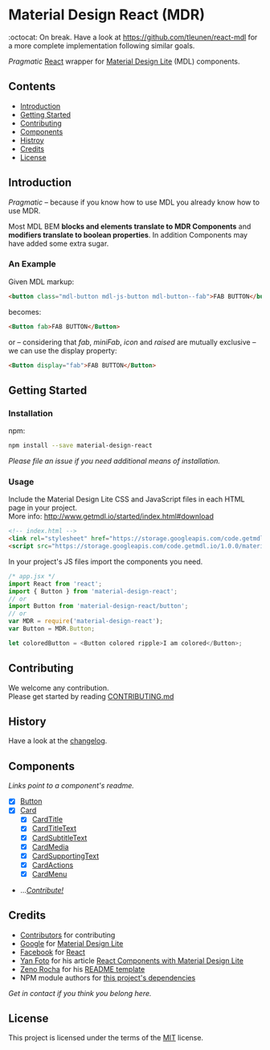 # Material Design React (MDR)

:octocat: On break. Have a look at https://github.com/tleunen/react-mdl for a more complete implementation following similar goals.

*Pragmatic* [React](https://github.com/facebook/react) wrapper for [Material Design Lite](https://github.com/google/material-design-lite) (MDL) components.


## Contents

- [Introduction](#introduction)
- [Getting Started](#getting-started)
- [Contributing](#contributing)
- [Components](#components)
- [Histroy](#history)
- [Credits](#credits)
- [License](#license)


## Introduction

*Pragmatic* &ndash; because if you know how to use MDL you already know how to use MDR.

Most MDL BEM **blocks and elements translate to MDR Components** and **modifiers translate to boolean properties**. In addition Components may have added some extra sugar.

### An Example

Given MDL markup:

```html
<button class="mdl-button mdl-js-button mdl-button--fab">FAB BUTTON</button>
```

 becomes:

 ```html
<Button fab>FAB BUTTON</Button>
 ```

 or &ndash; considering that
      *fab*, *miniFab*, *icon* and *raised* are mutually exclusive &ndash; we can use the display property:

```html
<Button display="fab">FAB BUTTON</Button>
```


## Getting Started

### Installation

npm:
```bash
npm install --save material-design-react
```

*Please file an issue if you need additional means of installation.*


### Usage
Include the Material Design Lite CSS and JavaScript files in each HTML page in your project.  
More info: http://www.getmdl.io/started/index.html#download

```html
<!-- index.html -->
<link rel="stylesheet" href="https://storage.googleapis.com/code.getmdl.io/1.0.0/material.indigo-pink.min.css" />
<script src="https://storage.googleapis.com/code.getmdl.io/1.0.0/material.min.js"></script>
```

In your project's JS files import the components you need.

```javascript
/* app.jsx */
import React from 'react';
import { Button } from 'material-design-react';
// or
import Button from 'material-design-react/button';
// or
var MDR = require('material-design-react');
var Button = MDR.Button;

let coloredButton = <Button colored ripple>I am colored</Button>;
```


## Contributing

We welcome any contribution.  
Please get started by reading [CONTRIBUTING.md](CONTRIBUTING.md)


## History

Have a look at the [changelog](CHANGELOG.md).


## Components

*Links point to a component's readme.*

- [x] [Button](src/button/README.md)
- [x] [Card](src/card/README.md)
  - [x] [CardTitle](src/card/title/README.md)
  - [x] [CardTitleText](src/card/title-text/README.md )
  - [x] [CardSubtitleText](src/card/subtitle-text/README.md)
  - [x] [CardMedia](src/card/media/README.md)
  - [x] [CardSupportingText](src/card/supporting-text/README.md)
  - [x] [CardActions](src/card/actions/README.md)
  - [x] [CardMenu](src/card/menu/README.md)
- ...*[Contribute!](https://github.com/nikvm/material-design-react/issues/4)*


## Credits

- [Contributors](https://github.com/nikvm/material-design-react/graphs/contributors) for contributing
- [Google](https://github.com/google) for [Material Design Lite](https://github.com/google/material-design-lite)
- [Facebook](https://github.com/facebook) for [React](https://github.com/facebook/react)
- [Yan Foto](https://github.com/yan-foto) for his article [React Components with Material Design Lite](http://quaintous.com/2015/07/09/react-components-with-mdl/)
- [Zeno Rocha](https://github.com/zenorocha) for his [README template](https://gist.github.com/zenorocha/4526327)
- NPM module authors for [this project's dependencies](package.json)

*Get in contact if you think you belong here.*

## License

This project is licensed under the terms of the [MIT](LICENSE.md) license.
